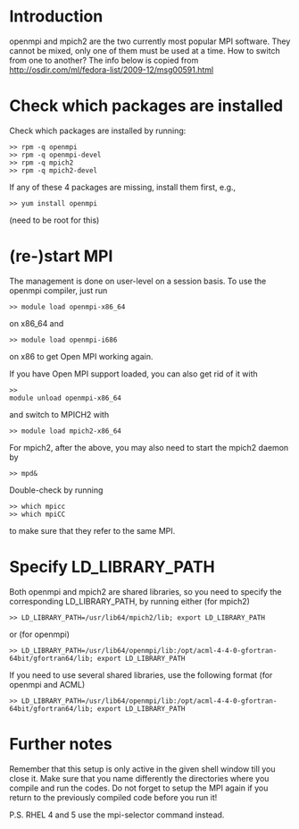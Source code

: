 # Introduction #

openmpi and mpich2 are the two currently most popular MPI software.
They cannot be mixed, only one of them must be used at a time.
How to switch from one to another?
The info below is copied from http://osdir.com/ml/fedora-list/2009-12/msg00591.html

# Check which packages are installed #

Check which packages are installed by running:

```
>> rpm -q openmpi
>> rpm -q openmpi-devel
>> rpm -q mpich2
>> rpm -q mpich2-devel
```

If any of these 4 packages are missing, install them first, e.g.,

```
>> yum install openmpi
```

(need to be root for this)

# (re-)start MPI #

The management is done on user-level on a session basis.
To use the openmpi compiler, just run

```
>> module load openmpi-x86_64
```

on x86\_64 and

```
>> module load openmpi-i686
```

on x86 to get Open MPI working again.

If you have Open MPI support loaded, you can also get rid of it with

```
>>
module unload openmpi-x86_64
```
and switch to MPICH2 with

```
>> module load mpich2-x86_64
```

For mpich2, after the above, you may also need to start the mpich2 daemon by

```
>> mpd&
```

Double-check by running

```
>> which mpicc
>> which mpiCC
```
to make sure that they refer to the same MPI.

# Specify LD\_LIBRARY\_PATH #

Both openmpi and mpich2 are shared libraries, so you need to specify the corresponding
LD\_LIBRARY\_PATH, by running either (for mpich2)

```
>> LD_LIBRARY_PATH=/usr/lib64/mpich2/lib; export LD_LIBRARY_PATH
```

or (for openmpi)

```
>> LD_LIBRARY_PATH=/usr/lib64/openmpi/lib:/opt/acml-4-4-0-gfortran-64bit/gfortran64/lib; export LD_LIBRARY_PATH
```

If you need to use several shared libraries, use the following format (for openmpi and ACML)

```
>> LD_LIBRARY_PATH=/usr/lib64/openmpi/lib:/opt/acml-4-4-0-gfortran-64bit/gfortran64/lib; export LD_LIBRARY_PATH
```

# Further notes #

Remember that this setup is only active in the given shell window till you close it.
Make sure that you name differently the directories where you compile and run the
codes. Do not forget to setup the MPI again if you return to the previously compiled
code before you run it!

P.S. RHEL 4 and 5 use the mpi-selector command instead.